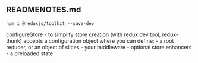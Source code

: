 ## READMENOTES.md

```
npm i @reduxjs/toolkit --save-dev
```

configureStore - to simplify store creation (with redux dev tool, redux-thunk)
    accepts a configuration object where you can define:
    - a root reducer, or an object of slices
    - your middleware
    - optional store enhancers
    - a preloaded state
